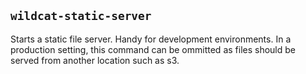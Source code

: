 ## `wildcat-static-server`
Starts a static file server. Handy for development environments. In a production setting, this command can be ommitted as files should be served from another location such as s3.